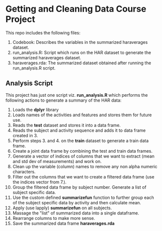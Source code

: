 # Getting and Cleaning Data Course Project

This repo includes the following files:

1. Codebook: Describes the variables in the summarized haraverages dataset.
2. run_analysis.R: Script which runs on the HAR dataset to generate the summarized haraverages dataset.
3. haraverages.rda: The summarized dataset obtained after running the run_analysis.R script.

## Analysis Script

This project has just one script viz. **run_analysis.R** which performs the following actions to generate a summary of the HAR data:

1.  Loads the **dplyr** library
2.  Loads names of the activities and features and stores them for future use.
3.  Reads the **test** dataset and stores it into a data frame.
4.  Reads the subject and activity sequence and adds it to data frame created in 3.
5.  Perform steps 3. and 4. on the **train** dataset to generate a train data frame.
6.  Create a joint data frame by combining the test and train data frames.
7.  Generate a vector of indices of columns that we want to extract (mean and std dev of measurements) and work on.
8.  Clean up the variable (column) names to remove any non alpha numeric characters.
9.  Filter out the columns that we want to create a filtered data frame (use the indices vector from 7.).
10. Group the filtered data frame by subject number. Generate a list of subject specific data.
11. Use the custom defined **summarizefun** function to further group each of the subject specific data by activity and then calculate mean.
12. Apply (use lapply) **summarizefun** on all subjects.
13. Massage the "list" of summarized data into a single dataframe.
14. Rearrange columns to make more sense.
15. Save the summarized data frame **haraverages.rda**
